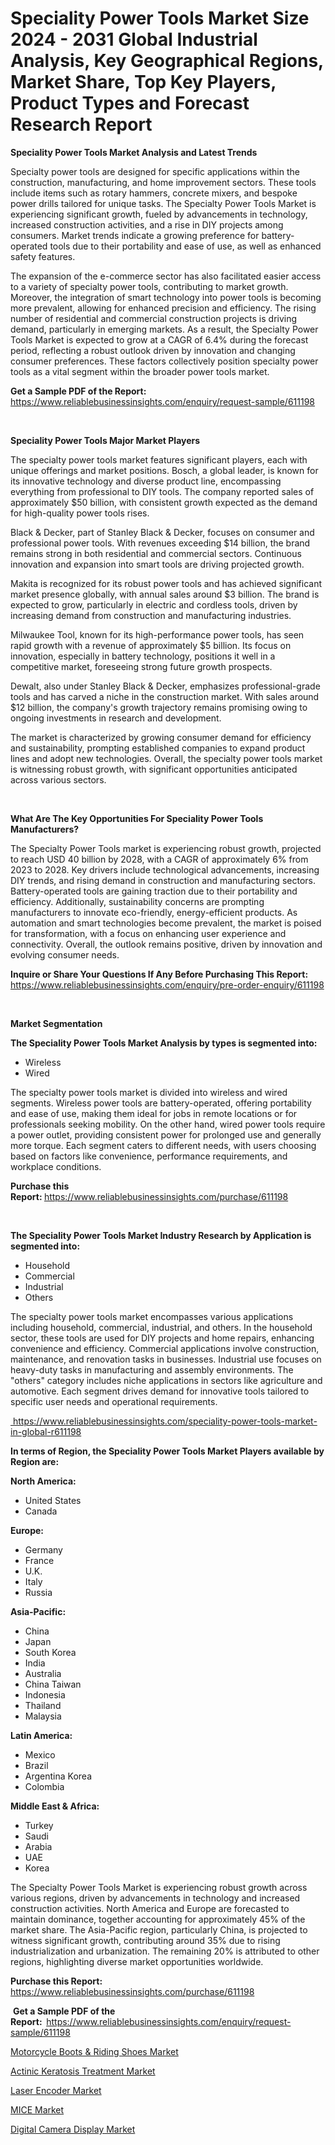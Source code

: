 <p><h1>Speciality Power Tools Market Size 2024 - 2031 Global Industrial Analysis, Key Geographical Regions, Market Share, Top Key Players, Product Types and Forecast Research Report</h1></p><p><strong>Speciality Power Tools Market Analysis and Latest Trends</strong></p>
<p><p>Specialty power tools are designed for specific applications within the construction, manufacturing, and home improvement sectors. These tools include items such as rotary hammers, concrete mixers, and bespoke power drills tailored for unique tasks. The Specialty Power Tools Market is experiencing significant growth, fueled by advancements in technology, increased construction activities, and a rise in DIY projects among consumers. Market trends indicate a growing preference for battery-operated tools due to their portability and ease of use, as well as enhanced safety features.</p><p>The expansion of the e-commerce sector has also facilitated easier access to a variety of specialty power tools, contributing to market growth. Moreover, the integration of smart technology into power tools is becoming more prevalent, allowing for enhanced precision and efficiency. The rising number of residential and commercial construction projects is driving demand, particularly in emerging markets. As a result, the Specialty Power Tools Market is expected to grow at a CAGR of 6.4% during the forecast period, reflecting a robust outlook driven by innovation and changing consumer preferences. These factors collectively position specialty power tools as a vital segment within the broader power tools market.</p></p>
<p><strong>Get a Sample PDF of the Report:&nbsp;</strong> <a href="https://www.reliablebusinessinsights.com/enquiry/request-sample/611198?utm_campaign=63&utm_medium=2&utm_source=Github&utm_content=ia&utm_term=29092024&utm_id=speciality-power-tools">https://www.reliablebusinessinsights.com/enquiry/request-sample/611198</a></p>
<p>&nbsp;</p>
<p><strong>Speciality Power Tools Major Market Players</strong></p>
<p><p>The specialty power tools market features significant players, each with unique offerings and market positions. Bosch, a global leader, is known for its innovative technology and diverse product line, encompassing everything from professional to DIY tools. The company reported sales of approximately $50 billion, with consistent growth expected as the demand for high-quality power tools rises.</p><p>Black & Decker, part of Stanley Black & Decker, focuses on consumer and professional power tools. With revenues exceeding $14 billion, the brand remains strong in both residential and commercial sectors. Continuous innovation and expansion into smart tools are driving projected growth.</p><p>Makita is recognized for its robust power tools and has achieved significant market presence globally, with annual sales around $3 billion. The brand is expected to grow, particularly in electric and cordless tools, driven by increasing demand from construction and manufacturing industries.</p><p>Milwaukee Tool, known for its high-performance power tools, has seen rapid growth with a revenue of approximately $5 billion. Its focus on innovation, especially in battery technology, positions it well in a competitive market, foreseeing strong future growth prospects.</p><p>Dewalt, also under Stanley Black & Decker, emphasizes professional-grade tools and has carved a niche in the construction market. With sales around $12 billion, the company's growth trajectory remains promising owing to ongoing investments in research and development.</p><p>The market is characterized by growing consumer demand for efficiency and sustainability, prompting established companies to expand product lines and adopt new technologies. Overall, the specialty power tools market is witnessing robust growth, with significant opportunities anticipated across various sectors.</p></p>
<p>&nbsp;</p>
<p><strong>What Are The Key Opportunities For Speciality Power Tools Manufacturers?</strong></p>
<p><p>The Specialty Power Tools market is experiencing robust growth, projected to reach USD 40 billion by 2028, with a CAGR of approximately 6% from 2023 to 2028. Key drivers include technological advancements, increasing DIY trends, and rising demand in construction and manufacturing sectors. Battery-operated tools are gaining traction due to their portability and efficiency. Additionally, sustainability concerns are prompting manufacturers to innovate eco-friendly, energy-efficient products. As automation and smart technologies become prevalent, the market is poised for transformation, with a focus on enhancing user experience and connectivity. Overall, the outlook remains positive, driven by innovation and evolving consumer needs.</p></p>
<p><strong>Inquire or Share Your Questions If Any Before Purchasing This Report:</strong> <a href="https://www.reliablebusinessinsights.com/enquiry/pre-order-enquiry/611198?utm_campaign=63&utm_medium=2&utm_source=Github&utm_content=ia&utm_term=29092024&utm_id=speciality-power-tools">https://www.reliablebusinessinsights.com/enquiry/pre-order-enquiry/611198</a></p>
<p>&nbsp;</p>
<p><strong>Market Segmentation</strong></p>
<p><strong>The Speciality Power Tools Market Analysis by types is segmented into:</strong></p>
<p><ul><li>Wireless</li><li>Wired</li></ul></p>
<p><p>The specialty power tools market is divided into wireless and wired segments. Wireless power tools are battery-operated, offering portability and ease of use, making them ideal for jobs in remote locations or for professionals seeking mobility. On the other hand, wired power tools require a power outlet, providing consistent power for prolonged use and generally more torque. Each segment caters to different needs, with users choosing based on factors like convenience, performance requirements, and workplace conditions.</p></p>
<p><strong>Purchase this Report:&nbsp;</strong><a href="https://www.reliablebusinessinsights.com/purchase/611198?utm_campaign=63&utm_medium=2&utm_source=Github&utm_content=ia&utm_term=29092024&utm_id=speciality-power-tools">https://www.reliablebusinessinsights.com/purchase/611198</a></p>
<p>&nbsp;</p>
<p><strong>The Speciality Power Tools Market Industry Research by Application is segmented into:</strong></p>
<p><ul><li>Household</li><li>Commercial</li><li>Industrial</li><li>Others</li></ul></p>
<p><p>The specialty power tools market encompasses various applications including household, commercial, industrial, and others. In the household sector, these tools are used for DIY projects and home repairs, enhancing convenience and efficiency. Commercial applications involve construction, maintenance, and renovation tasks in businesses. Industrial use focuses on heavy-duty tasks in manufacturing and assembly environments. The "others" category includes niche applications in sectors like agriculture and automotive. Each segment drives demand for innovative tools tailored to specific user needs and operational requirements.</p></p>
<p><a href="https://www.reliablebusinessinsights.com/speciality-power-tools-market-in-global-r611198?utm_campaign=63&utm_medium=2&utm_source=Github&utm_content=ia&utm_term=29092024&utm_id=speciality-power-tools">&nbsp;https://www.reliablebusinessinsights.com/speciality-power-tools-market-in-global-r611198</a></p>
<p><strong>In terms of Region, the Speciality Power Tools Market Players available by Region are:</strong></p>
<p>
    <p> <strong> North America: </strong>
        <ul>
            <li>United States</li>
            <li>Canada</li>
        </ul>
        </p> 
    <p> <strong> Europe: </strong>
        <ul>
            <li>Germany</li>
            <li>France</li>
            <li>U.K.</li>
            <li>Italy</li>
            <li>Russia</li>
        </ul>
        </p> 
    <p> <strong> Asia-Pacific: </strong>
        <ul>
            <li>China</li>
            <li>Japan</li>
            <li>South Korea</li>
            <li>India</li>
            <li>Australia</li>
            <li>China Taiwan</li>
            <li>Indonesia</li>
            <li>Thailand</li>
            <li>Malaysia</li>
        </ul>
        </p> 
    <p> <strong> Latin America: </strong>
        <ul>
            <li>Mexico</li>
            <li>Brazil</li>
            <li>Argentina Korea</li>
            <li>Colombia</li>
        </ul>
        </p> 
    <p> <strong> Middle East & Africa: </strong>
        <ul>
            <li>Turkey</li>
            <li>Saudi</li>
            <li>Arabia</li>
            <li>UAE</li>
            <li>Korea</li>
        </ul>
    </p>
    </p>
<p><p>The Specialty Power Tools Market is experiencing robust growth across various regions, driven by advancements in technology and increased construction activities. North America and Europe are forecasted to maintain dominance, together accounting for approximately 45% of the market share. The Asia-Pacific region, particularly China, is projected to witness significant growth, contributing around 35% due to rising industrialization and urbanization. The remaining 20% is attributed to other regions, highlighting diverse market opportunities worldwide.</p></p>
<p><strong>Purchase this Report: </strong><a href="https://www.reliablebusinessinsights.com/purchase/611198?utm_campaign=63&utm_medium=2&utm_source=Github&utm_content=ia&utm_term=29092024&utm_id=speciality-power-tools">https://www.reliablebusinessinsights.com/purchase/611198</a></p>
<p>&nbsp;<strong>Get a Sample PDF of the Report:&nbsp;&nbsp;</strong><a href="https://www.reliablebusinessinsights.com/enquiry/request-sample/611198?utm_campaign=63&utm_medium=2&utm_source=Github&utm_content=ia&utm_term=29092024&utm_id=speciality-power-tools">https://www.reliablebusinessinsights.com/enquiry/request-sample/611198</a></p>
<p><strong></strong></p>
<p><p><a href="https://github.com/NancyAlvarado586/Market-Research-Report-List-1/blob/main/motorcycle-boots-riding-shoes-market.md?utm_campaign=63&utm_medium=2&utm_source=Github&utm_content=ia&utm_term=29092024&utm_id=speciality-power-tools">Motorcycle Boots & Riding Shoes Market</a></p><p><a href="https://www.linkedin.com/pulse/unlocking-growth-potential-market-strategic-analysis-lstwe?trackingId=O4IrYIOgSNasVHzpoKHDkA%3D%3D&utm_campaign=63&utm_medium=2&utm_source=Github&utm_content=ia&utm_term=29092024&utm_id=speciality-power-tools">Actinic Keratosis Treatment Market</a></p><p><a href="https://issuu.com/reportprime-2/docs/laser-encoder-market-size-2030.pptx_52e5271f942e53?utm_campaign=63&utm_medium=2&utm_source=Github&utm_content=ia&utm_term=29092024&utm_id=speciality-power-tools">Laser Encoder Market</a></p><p><a href="https://www.linkedin.com/pulse/future-trajectory-mice-market-emerging-trends-forecasts-till-5j3uf?trackingId=zJQXpifTT%2FWbvJ6cF9QMVA%3D%3D&utm_campaign=63&utm_medium=2&utm_source=Github&utm_content=ia&utm_term=29092024&utm_id=speciality-power-tools">MICE Market</a></p><p><a href="https://issuu.com/reportprime-2/docs/digital-camera-display-market-size-_1b016e5cb80f3d?utm_campaign=63&utm_medium=2&utm_source=Github&utm_content=ia&utm_term=29092024&utm_id=speciality-power-tools">Digital Camera Display Market</a></p></p>